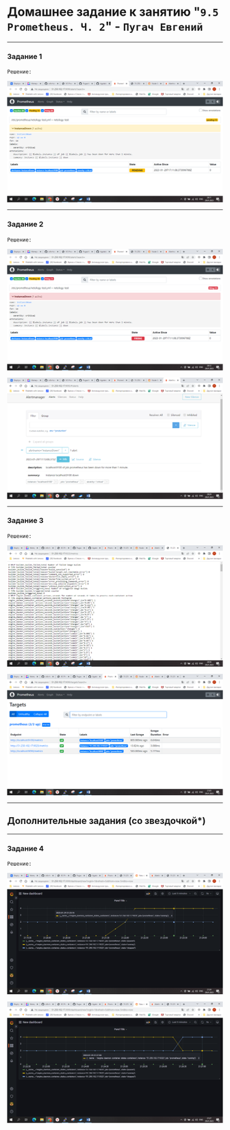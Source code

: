 # Домашнее задание к занятию "`9.5 Prometheus. Ч. 2`" - `Пугач Евгений`


---

### Задание 1

`Решение:`

![Скрин 1](https://github.com/PugachEV72/Images/blob/master/2023-01-29_20-11-22.png)


---

### Задание 2

`Решение:`

![Скрин 2](https://github.com/PugachEV72/Images/blob/master/2023-01-29_20-12-25.png)

![Скрин 3](https://github.com/PugachEV72/Images/blob/master/2023-01-29_20-29-40.png)

---

### Задание 3

`Решение:`

![Скрин 4](https://github.com/PugachEV72/Images/blob/master/2023-01-29_20-56-36.png)

![Скрин 5](https://github.com/PugachEV72/Images/blob/master/2023-01-29_21-05-13.png)


---
## Дополнительные задания (со звездочкой*)

---

### Задание 4

`Решение:`

![Скрин 6](https://github.com/PugachEV72/Images/blob/master/2023-01-29_21-24-22.png)

![Скрин 7](https://github.com/PugachEV72/Images/blob/master/2023-01-29_21-27-24.png)

